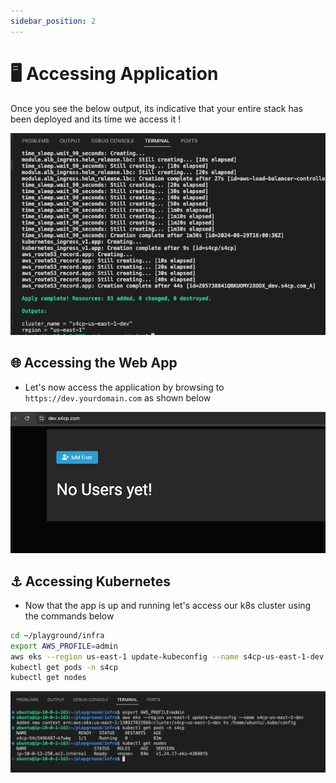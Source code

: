 ```yaml
---
sidebar_position: 2
---
```


# 🖥️ Accessing Application

Once you see the below output, its indicative that your entire stack has been deployed and its time we access it !

![](img/stack_deploy.png)

## 🌐 Accessing the Web App

- Let's now access the application by browsing to `https://dev.yourdomain.com` as shown below

![](img/dev_s4cp.com.png)

## ⚓ Accessing Kubernetes

- Now that the app is up and running let's access our k8s cluster using the commands below

```bash
cd ~/playground/infra
export AWS_PROFILE=admin
aws eks --region us-east-1 update-kubeconfig --name s4cp-us-east-1-dev
kubectl get pods -n s4cp
kubectl get nodes
```

![](img/1B_4.png)
